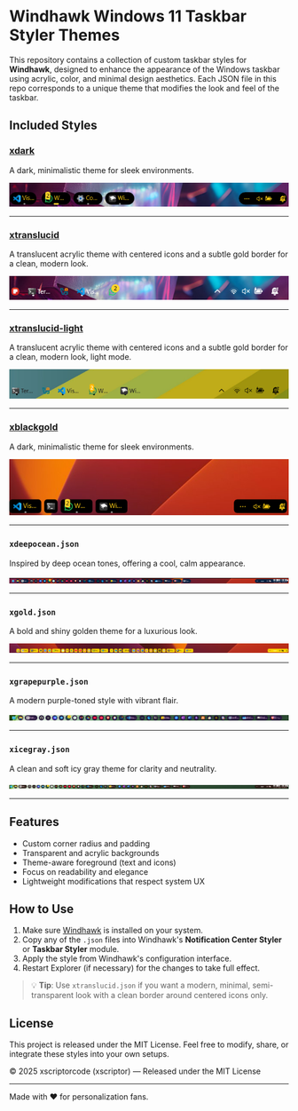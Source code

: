 
# Windhawk Windows 11 Taskbar Styler Themes

This repository contains a collection of custom taskbar styles for **Windhawk**, designed to enhance the appearance of the Windows taskbar using acrylic, color, and minimal design aesthetics. Each JSON file in this repo corresponds to a unique theme that modifies the look and feel of the taskbar.

## Included Styles



### [xdark](xdark/README.md)
A dark, minimalistic theme for sleek environments.

![xdark](xdark/files/xdark.png)

---

### [xtranslucid](xtranslucid/README.md)
A translucent acrylic theme with centered icons and a subtle gold border for a clean, modern look.

![xtranslucid](xtranslucid/files/xtranslucid.png)

---

### [xtranslucid-light](xtranslucid-light/README.md)
A translucent acrylic theme with centered icons and a subtle gold border for a clean, modern look, light mode.

![xtranslucid](xtranslucid-light/files/xtranslucid-light.png)

---

### [xblackgold](xblackgold/README.md)
A dark, minimalistic theme for sleek environments.

![xdark](/xblackgold/files/xblackgold.png)

---
### `xdeepocean.json`
Inspired by deep ocean tones, offering a cool, calm appearance.

![xdeepocean](screenshots/xdeepocean.png)

---

### `xgold.json`
A bold and shiny golden theme for a luxurious look.

![xgold](screenshots/xgold.png)

---

### `xgrapepurple.json`
A modern purple-toned style with vibrant flair.

![xgrapepurple](screenshots/xgrapepurple.png)

---

### `xicegray.json`
A clean and soft icy gray theme for clarity and neutrality.

![xicegray](screenshots/xicegray.png)

---

## Features

- Custom corner radius and padding
- Transparent and acrylic backgrounds
- Theme-aware foreground (text and icons)
- Focus on readability and elegance
- Lightweight modifications that respect system UX

## How to Use

1. Make sure [Windhawk](https://windhawk.net/) is installed on your system.
2. Copy any of the `.json` files into Windhawk's **Notification Center Styler** or **Taskbar Styler** module.
3. Apply the style from Windhawk's configuration interface.
4. Restart Explorer (if necessary) for the changes to take full effect.

> 💡 **Tip**: Use `xtranslucid.json` if you want a modern, minimal, semi-transparent look with a clean border around centered icons only.

## License

This project is released under the MIT License. Feel free to modify, share, or integrate these styles into your own setups.

© 2025 xscriptorcode (xscriptor) — Released under the MIT License

---

Made with ❤️ for personalization fans.
